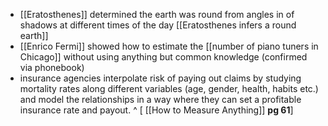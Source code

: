 - [[Eratosthenes]] determined the earth was round from angles in of shadows at different times of the day [[Eratosthenes infers a round earth]]
- [[Enrico Fermi]] showed how to estimate the [[number of piano tuners in Chicago]] without using anything but common knowledge (confirmed via phonebook)
- insurance agencies interpolate risk of paying out claims by studying mortality rates along different variables (age, gender, health, habits etc.) and model the relationships in a way where they can set a profitable insurance rate and payout. ^ [ [[How to Measure Anything]] **pg 61**] 